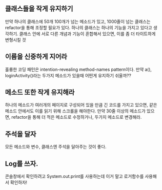 클래스들을 작게 유지하기
--------------------
만약 하나의 클래스에 50개 100개가 넘는 메소드가 있고, 1000줄이 넘는 클래스는 refactor을 통해 조정할 필요가 있다.
하나의 클래스는 하나의 기능을 가지고 있다고 생각하기.
클래스 안에 서로 다른 개념과 기능이 혼합해서 있으면, 이를 좀 더 타이트하게 변형시킬 것

이름을 신중하게 지어라
----------------------
훌륭한 코딩 패턴은 intention-revealing method-names pattern이다. 만약 a(), loginActivity()라는 두가지 메소드가 있을때
어떤게 유지하기 쉬울까??

메소드 또한 작게 유지해라
------------------------
하나의 메소드가 여러개의 페이지로 구성되어 있을 만큼 긴 코드를 가지고 있으면, 같은 메소드 안에서도 이를 읽기 위해
스크롤을 해야한다. 만약 30줄 이상의 메소드가 있으면, refactor을 통해 더 적은 메소드로 수정하거나, 두가지 메소드로 변경해라.

주석을 달자
-------------
모든 메소드와 변수, 클래스엔 주석을 달아주는 것이 좋다.

Log를 쓰자.
----------
콘솔창에서 확인하려고 System.out.print를 사용하는데 이거 말고 로거함수를 사용해서 확인하자!
